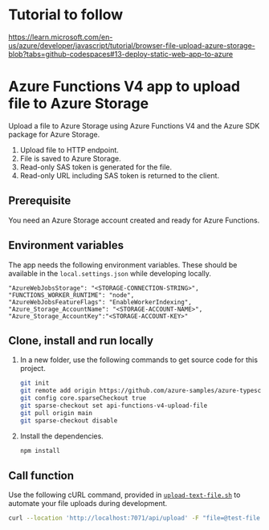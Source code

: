 # Tutorial to follow

https://learn.microsoft.com/en-us/azure/developer/javascript/tutorial/browser-file-upload-azure-storage-blob?tabs=github-codespaces#13-deploy-static-web-app-to-azure

# Azure Functions V4 app to upload file to Azure Storage

Upload a file to Azure Storage using Azure Functions V4 and the Azure SDK package for Azure Storage.

1. Upload file to HTTP endpoint.
1. File is saved to Azure Storage. 
1. Read-only SAS token is generated for the file. 
1. Read-only URL including SAS token is returned to the client.

## Prerequisite

You need an Azure Storage account created and ready for Azure Functions.

## Environment variables

The app needs the following environment variables. These should be available in the `local.settings.json` while developing locally. 

```
"AzureWebJobsStorage": "<STORAGE-CONNECTION-STRING>",
"FUNCTIONS_WORKER_RUNTIME": "node",
"AzureWebJobsFeatureFlags": "EnableWorkerIndexing",
"Azure_Storage_AccountName": "<STORAGE-ACCOUNT-NAME>",
"Azure_Storage_AccountKey":"<STORAGE-ACCOUNT-KEY>"
```

## Clone, install and run locally

1. In a new folder, use the following commands to get source code for this project. 

    ```bash
    git init
    git remote add origin https://github.com/azure-samples/azure-typescript-e2e-apps
    git config core.sparseCheckout true
    git sparse-checkout set api-functions-v4-upload-file
    git pull origin main
    git sparse-checkout disable
    ```

2. Install the dependencies.

    ```bash
    npm install
    ```

## Call function

Use the following cURL command, provided in [`upload-text-file.sh`](upload-text-file.sh) to automate your file uploads during development.

```bash
curl --location 'http://localhost:7071/api/upload' -F "file=@test-file.txt" --form 'name="tom"' --verbose
```
